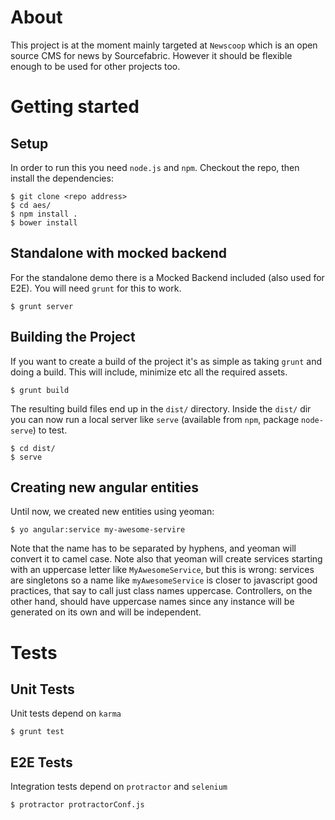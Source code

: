 # About
This project is at the moment mainly targeted at `Newscoop` which is an open source CMS for news by Sourcefabric. However it should be flexible enough to be used for other projects too.

# Getting started
## Setup
In order to run this you need `node.js` and `npm`. Checkout the repo,
then install the dependencies:

    $ git clone <repo address>
    $ cd aes/
    $ npm install .
    $ bower install

## Standalone with mocked backend
For the standalone demo there is a Mocked Backend included (also used for E2E). You will need `grunt` for this to work.

	$ grunt server
	

## Building the Project
If you want to create a build of the project it's as simple as taking `grunt` and doing a build. This will include, minimize etc all the required assets.

	$ grunt build
	
The resulting build files end up in the `dist/` directory.
Inside the `dist/` dir you can now run a local server like `serve` (available from `npm`, package `node-serve`) to test.

	$ cd dist/
	$ serve

## Creating new angular entities

Until now, we created new entities using yeoman:

    $ yo angular:service my-awesome-servire

Note that the name has to be separated by hyphens, and yeoman will
convert it to camel case. Note also that yeoman will create services
starting with an uppercase letter like `MyAwesomeService`, but this is
wrong: services are singletons so a name like `myAwesomeService` is
closer to javascript good practices, that say to call just class names
uppercase. Controllers, on the other hand, should have uppercase names
since any instance will be generated on its own and will be
independent.

# Tests
## Unit Tests

Unit tests depend on `karma`

	$ grunt test

## E2E Tests

Integration tests depend on `protractor` and `selenium`

    $ protractor protractorConf.js